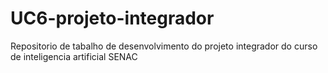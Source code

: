 # UC6-projeto-integrador
Repositorio de tabalho de desenvolvimento do projeto integrador do curso de inteligencia artificial SENAC
